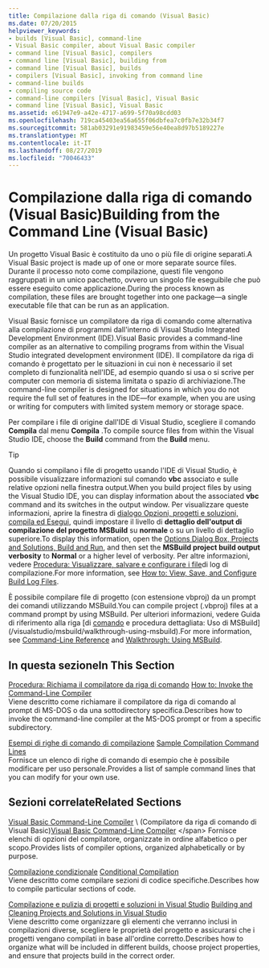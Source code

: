 ```yaml
---
title: Compilazione dalla riga di comando (Visual Basic)
ms.date: 07/20/2015
helpviewer_keywords:
- builds [Visual Basic], command-line
- Visual Basic compiler, about Visual Basic compiler
- command line [Visual Basic], compilers
- command line [Visual Basic], building from
- command line [Visual Basic], builds
- compilers [Visual Basic], invoking from command line
- command-line builds
- compiling source code
- command-line compilers [Visual Basic], Visual Basic
- command line [Visual Basic], Visual Basic
ms.assetid: e61947e9-a42e-4717-a699-5f70a98cdd03
ms.openlocfilehash: 719ca45403ea56a655f06dbfea7c0fb7e32b34f7
ms.sourcegitcommit: 581ab03291e91983459e56e40ea8d97b5189227e
ms.translationtype: MT
ms.contentlocale: it-IT
ms.lasthandoff: 08/27/2019
ms.locfileid: "70046433"
---
```

# <a name="building-from-the-command-line-visual-basic"></a><span data-ttu-id="7a139-102">Compilazione dalla riga di comando (Visual Basic)</span><span class="sxs-lookup"><span data-stu-id="7a139-102">Building from the Command Line (Visual Basic)</span></span>

<span data-ttu-id="7a139-103">Un progetto Visual Basic è costituito da uno o più file di origine separati.</span><span class="sxs-lookup"><span data-stu-id="7a139-103">A Visual Basic project is made up of one or more separate source files.</span></span> <span data-ttu-id="7a139-104">Durante il processo noto come compilazione, questi file vengono raggruppati in un unico pacchetto, ovvero un singolo file eseguibile che può essere eseguito come applicazione.</span><span class="sxs-lookup"><span data-stu-id="7a139-104">During the process known as compilation, these files are brought together into one package—a single executable file that can be run as an application.</span></span>

<span data-ttu-id="7a139-105">Visual Basic fornisce un compilatore da riga di comando come alternativa alla compilazione di programmi dall'interno di Visual Studio Integrated Development Environment (IDE).</span><span class="sxs-lookup"><span data-stu-id="7a139-105">Visual Basic provides a command-line compiler as an alternative to compiling programs from within the Visual Studio integrated development environment (IDE).</span></span> <span data-ttu-id="7a139-106">Il compilatore da riga di comando è progettato per le situazioni in cui non è necessario il set completo di funzionalità nell'IDE, ad esempio quando si usa o si scrive per computer con memoria di sistema limitata o spazio di archiviazione.</span><span class="sxs-lookup"><span data-stu-id="7a139-106">The command-line compiler is designed for situations in which you do not require the full set of features in the IDE—for example, when you are using or writing for computers with limited system memory or storage space.</span></span>

<span data-ttu-id="7a139-107">Per compilare i file di origine dall'IDE di Visual Studio, scegliere il comando **Compila** dal menu **Compila** .</span><span class="sxs-lookup"><span data-stu-id="7a139-107">To compile source files from within the Visual Studio IDE, choose the **Build** command from the **Build** menu.</span></span>

> [!TIP]
> <span data-ttu-id="7a139-108">Quando si compilano i file di progetto usando l'IDE di Visual Studio, è possibile visualizzare informazioni sul comando **vbc** associato e sulle relative opzioni nella finestra output.</span><span class="sxs-lookup"><span data-stu-id="7a139-108">When you build project files by using the Visual Studio IDE, you can display information about the associated **vbc** command and its switches in the output window.</span></span> <span data-ttu-id="7a139-109">Per visualizzare queste informazioni, aprire la finestra di [dialogo Opzioni, progetti e soluzioni, compila ed Esegui](/visualstudio/ide/reference/options-dialog-box-projects-and-solutions-build-and-run), quindi impostare il livello di **dettaglio dell'output di compilazione del progetto MSBuild** su **normale** o su un livello di dettaglio superiore.</span><span class="sxs-lookup"><span data-stu-id="7a139-109">To display this information, open the [Options Dialog Box,  Projects and Solutions, Build and Run](/visualstudio/ide/reference/options-dialog-box-projects-and-solutions-build-and-run), and then set the **MSBuild project build output verbosity** to **Normal** or a higher level of verbosity.</span></span> <span data-ttu-id="7a139-110">Per altre informazioni, vedere [Procedura: Visualizzare, salvare e configurare i file](/visualstudio/ide/how-to-view-save-and-configure-build-log-files)di log di compilazione.</span><span class="sxs-lookup"><span data-stu-id="7a139-110">For more information, see [How to: View, Save, and Configure Build Log Files](/visualstudio/ide/how-to-view-save-and-configure-build-log-files).</span></span>

<span data-ttu-id="7a139-111">È possibile compilare file di progetto (con estensione vbproj) da un prompt dei comandi utilizzando MSBuild.</span><span class="sxs-lookup"><span data-stu-id="7a139-111">You can compile project (.vbproj) files at a command prompt by using MSBuild.</span></span> <span data-ttu-id="7a139-112">Per ulteriori informazioni, vedere Guida di riferimento alla riga [di [comando](/visualstudio/msbuild/msbuild-command-line-reference) e procedura dettagliata: Uso di MSBuild](/visualstudio/msbuild/walkthrough-using-msbuild).</span><span class="sxs-lookup"><span data-stu-id="7a139-112">For more information, see [Command-Line Reference](/visualstudio/msbuild/msbuild-command-line-reference) and [Walkthrough: Using MSBuild](/visualstudio/msbuild/walkthrough-using-msbuild).</span></span>

## <a name="in-this-section"></a><span data-ttu-id="7a139-113">In questa sezione</span><span class="sxs-lookup"><span data-stu-id="7a139-113">In This Section</span></span>

<span data-ttu-id="7a139-114">[Procedura: Richiama il compilatore da riga di comando](../../../visual-basic/reference/command-line-compiler/how-to-invoke-the-command-line-compiler.md) </span><span class="sxs-lookup"><span data-stu-id="7a139-114">[How to: Invoke the Command-Line Compiler](../../../visual-basic/reference/command-line-compiler/how-to-invoke-the-command-line-compiler.md) </span></span>\
<span data-ttu-id="7a139-115">Viene descritto come richiamare il compilatore da riga di comando al prompt di MS-DOS o da una sottodirectory specifica.</span><span class="sxs-lookup"><span data-stu-id="7a139-115">Describes how to invoke the command-line compiler at the MS-DOS prompt or from a specific subdirectory.</span></span>

<span data-ttu-id="7a139-116">[Esempi di righe di comando di compilazione](../../../visual-basic/reference/command-line-compiler/sample-compilation-command-lines.md) </span><span class="sxs-lookup"><span data-stu-id="7a139-116">[Sample Compilation Command Lines](../../../visual-basic/reference/command-line-compiler/sample-compilation-command-lines.md) </span></span>\
<span data-ttu-id="7a139-117">Fornisce un elenco di righe di comando di esempio che è possibile modificare per uso personale.</span><span class="sxs-lookup"><span data-stu-id="7a139-117">Provides a list of sample command lines that you can modify for your own use.</span></span>

## <a name="related-sections"></a><span data-ttu-id="7a139-118">Sezioni correlate</span><span class="sxs-lookup"><span data-stu-id="7a139-118">Related Sections</span></span>

<span data-ttu-id="7a139-119">[Visual Basic Command-Line Compiler](../../../visual-basic/reference/command-line-compiler/index.md) \ (Compilatore da riga di comando di Visual Basic)</span><span class="sxs-lookup"><span data-stu-id="7a139-119">[Visual Basic Command-Line Compiler](../../../visual-basic/reference/command-line-compiler/index.md) \</span></span>
<span data-ttu-id="7a139-120">Fornisce elenchi di opzioni del compilatore, organizzate in ordine alfabetico o per scopo.</span><span class="sxs-lookup"><span data-stu-id="7a139-120">Provides lists of compiler options, organized alphabetically or by purpose.</span></span>

<span data-ttu-id="7a139-121">[Compilazione condizionale](../../../visual-basic/programming-guide/program-structure/conditional-compilation.md) </span><span class="sxs-lookup"><span data-stu-id="7a139-121">[Conditional Compilation](../../../visual-basic/programming-guide/program-structure/conditional-compilation.md) </span></span>\
<span data-ttu-id="7a139-122">Viene descritto come compilare sezioni di codice specifiche.</span><span class="sxs-lookup"><span data-stu-id="7a139-122">Describes how to compile particular sections of code.</span></span>

<span data-ttu-id="7a139-123">[Compilazione e pulizia di progetti e soluzioni in Visual Studio](/visualstudio/ide/building-and-cleaning-projects-and-solutions-in-visual-studio) </span><span class="sxs-lookup"><span data-stu-id="7a139-123">[Building and Cleaning Projects and Solutions in Visual Studio](/visualstudio/ide/building-and-cleaning-projects-and-solutions-in-visual-studio) </span></span>\
<span data-ttu-id="7a139-124">Viene descritto come organizzare gli elementi che verranno inclusi in compilazioni diverse, scegliere le proprietà del progetto e assicurarsi che i progetti vengano compilati in base all'ordine corretto.</span><span class="sxs-lookup"><span data-stu-id="7a139-124">Describes how to organize what will be included in different builds, choose project properties, and ensure that projects build in the correct order.</span></span>

